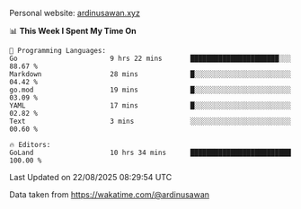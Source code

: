 Personal website: [ardinusawan.xyz](https://ardinusawan.xyz)

<!--START_SECTION:waka-->
📊 **This Week I Spent My Time On** 

```text
💬 Programming Languages: 
Go                       9 hrs 22 mins       ██████████████████████░░░   88.67 % 
Markdown                 28 mins             █░░░░░░░░░░░░░░░░░░░░░░░░   04.42 % 
go.mod                   19 mins             █░░░░░░░░░░░░░░░░░░░░░░░░   03.09 % 
YAML                     17 mins             █░░░░░░░░░░░░░░░░░░░░░░░░   02.82 % 
Text                     3 mins              ░░░░░░░░░░░░░░░░░░░░░░░░░   00.60 % 

🔥 Editors: 
GoLand                   10 hrs 34 mins      █████████████████████████   100.00 % 
```


 Last Updated on 22/08/2025 08:29:54 UTC
<!--END_SECTION:waka-->
Data taken from https://wakatime.com/@ardinusawan
